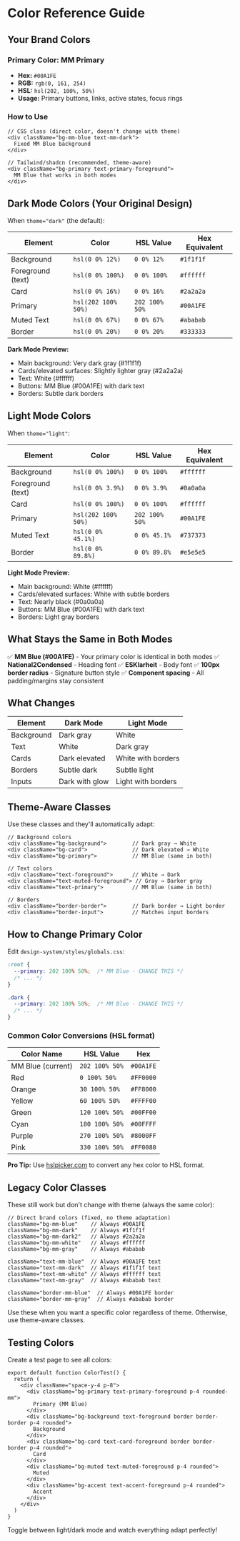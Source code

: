 # Color Reference Guide

## Your Brand Colors

### Primary Color: MM Primary
- **Hex:** `#00A1FE`
- **RGB:** `rgb(0, 161, 254)`
- **HSL:** `hsl(202, 100%, 50%)`
- **Usage:** Primary buttons, links, active states, focus rings

### How to Use

```tsx
// CSS class (direct color, doesn't change with theme)
<div className="bg-mm-blue text-mm-dark">
  Fixed MM Blue background
</div>

// Tailwind/shadcn (recommended, theme-aware)
<div className="bg-primary text-primary-foreground">
  MM Blue that works in both modes
</div>
```

## Dark Mode Colors (Your Original Design)

When `theme="dark"` (the default):

| Element | Color | HSL Value | Hex Equivalent |
|---------|-------|-----------|----------------|
| Background | `hsl(0 0% 12%)` | `0 0% 12%` | `#1f1f1f` |
| Foreground (text) | `hsl(0 0% 100%)` | `0 0% 100%` | `#ffffff` |
| Card | `hsl(0 0% 16%)` | `0 0% 16%` | `#2a2a2a` |
| Primary | `hsl(202 100% 50%)` | `202 100% 50%` | `#00A1FE` |
| Muted Text | `hsl(0 0% 67%)` | `0 0% 67%` | `#ababab` |
| Border | `hsl(0 0% 20%)` | `0 0% 20%` | `#333333` |

**Dark Mode Preview:**
- Main background: Very dark gray (#1f1f1f)
- Cards/elevated surfaces: Slightly lighter gray (#2a2a2a)
- Text: White (#ffffff)
- Buttons: MM Blue (#00A1FE) with dark text
- Borders: Subtle dark borders

## Light Mode Colors

When `theme="light"`:

| Element | Color | HSL Value | Hex Equivalent |
|---------|-------|-----------|----------------|
| Background | `hsl(0 0% 100%)` | `0 0% 100%` | `#ffffff` |
| Foreground (text) | `hsl(0 0% 3.9%)` | `0 0% 3.9%` | `#0a0a0a` |
| Card | `hsl(0 0% 100%)` | `0 0% 100%` | `#ffffff` |
| Primary | `hsl(202 100% 50%)` | `202 100% 50%` | `#00A1FE` |
| Muted Text | `hsl(0 0% 45.1%)` | `0 0% 45.1%` | `#737373` |
| Border | `hsl(0 0% 89.8%)` | `0 0% 89.8%` | `#e5e5e5` |

**Light Mode Preview:**
- Main background: White (#ffffff)
- Cards/elevated surfaces: White with subtle borders
- Text: Nearly black (#0a0a0a)
- Buttons: MM Blue (#00A1FE) with dark text
- Borders: Light gray borders

## What Stays the Same in Both Modes

✅ **MM Blue (#00A1FE)** - Your primary color is identical in both modes
✅ **National2Condensed** - Heading font
✅ **ESKlarheit** - Body font
✅ **100px border radius** - Signature button style
✅ **Component spacing** - All padding/margins stay consistent

## What Changes

| Element | Dark Mode | Light Mode |
|---------|-----------|------------|
| Background | Dark gray | White |
| Text | White | Dark gray |
| Cards | Dark elevated | White with borders |
| Borders | Subtle dark | Subtle light |
| Inputs | Dark with glow | Light with borders |

## Theme-Aware Classes

Use these classes and they'll automatically adapt:

```tsx
// Background colors
<div className="bg-background">        // Dark gray → White
<div className="bg-card">              // Dark elevated → White
<div className="bg-primary">           // MM Blue (same in both)

// Text colors
<div className="text-foreground">      // White → Dark
<div className="text-muted-foreground"> // Gray → Darker gray
<div className="text-primary">         // MM Blue (same in both)

// Borders
<div className="border-border">        // Dark border → Light border
<div className="border-input">         // Matches input borders
```

## How to Change Primary Color

Edit `design-system/styles/globals.css`:

```css
:root {
  --primary: 202 100% 50%;  /* MM Blue - CHANGE THIS */
  /* ... */
}

.dark {
  --primary: 202 100% 50%;  /* MM Blue - CHANGE THIS */
  /* ... */
}
```

### Common Color Conversions (HSL format)

| Color Name | HSL Value | Hex |
|------------|-----------|-----|
| MM Blue (current) | `202 100% 50%` | `#00A1FE` |
| Red | `0 100% 50%` | `#FF0000` |
| Orange | `30 100% 50%` | `#FF8000` |
| Yellow | `60 100% 50%` | `#FFFF00` |
| Green | `120 100% 50%` | `#00FF00` |
| Cyan | `180 100% 50%` | `#00FFFF` |
| Purple | `270 100% 50%` | `#8000FF` |
| Pink | `330 100% 50%` | `#FF0080` |

**Pro Tip:** Use [hslpicker.com](https://hslpicker.com) to convert any hex color to HSL format.

## Legacy Color Classes

These still work but don't change with theme (always the same color):

```tsx
// Direct brand colors (fixed, no theme adaptation)
className="bg-mm-blue"    // Always #00A1FE
className="bg-mm-dark"    // Always #1f1f1f
className="bg-mm-dark2"   // Always #2a2a2a
className="bg-mm-white"   // Always #ffffff
className="bg-mm-gray"    // Always #ababab

className="text-mm-blue"  // Always #00A1FE text
className="text-mm-dark"  // Always #1f1f1f text
className="text-mm-white" // Always #ffffff text
className="text-mm-gray"  // Always #ababab text

className="border-mm-blue"  // Always #00A1FE border
className="border-mm-gray"  // Always #ababab border
```

Use these when you want a specific color regardless of theme. Otherwise, use theme-aware classes.

## Testing Colors

Create a test page to see all colors:

```tsx
export default function ColorTest() {
  return (
    <div className="space-y-4 p-8">
      <div className="bg-primary text-primary-foreground p-4 rounded-mm">
        Primary (MM Blue)
      </div>
      <div className="bg-background text-foreground border border-border p-4 rounded">
        Background
      </div>
      <div className="bg-card text-card-foreground border border-border p-4 rounded">
        Card
      </div>
      <div className="bg-muted text-muted-foreground p-4 rounded">
        Muted
      </div>
      <div className="bg-accent text-accent-foreground p-4 rounded">
        Accent
      </div>
    </div>
  )
}
```

Toggle between light/dark mode and watch everything adapt perfectly!
